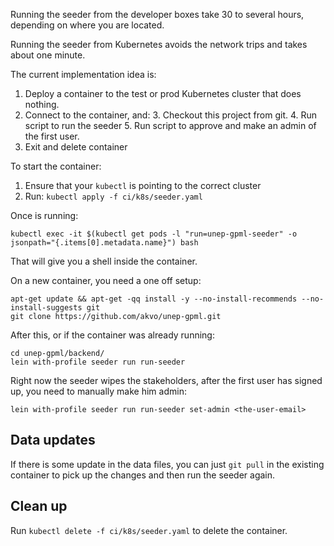 Running the seeder from the developer boxes take 30 to several hours, depending on where you are located.

Running the seeder from Kubernetes avoids the network trips and takes about one minute.

The current implementation idea is:
1. Deploy a container to the test or prod Kubernetes cluster that does nothing.
2. Connect to the container, and:
    3. Checkout this project from git.
    4. Run script to run the seeder
    5. Run script to approve and make an admin of the first user.
3. Exit and delete container    

To start the container:
1. Ensure that your `kubectl` is pointing to the correct cluster
2. Run: `kubectl apply -f ci/k8s/seeder.yaml`

Once is running:

```
kubectl exec -it $(kubectl get pods -l "run=unep-gpml-seeder" -o jsonpath="{.items[0].metadata.name}") bash
```

That will give you a shell inside the container. 

On a new container, you need a one off setup:

```
apt-get update && apt-get -qq install -y --no-install-recommends --no-install-suggests git
git clone https://github.com/akvo/unep-gpml.git
```

After this, or if the container was already running:

```
cd unep-gpml/backend/
lein with-profile seeder run run-seeder
```

Right now the seeder wipes the stakeholders, after the first user has signed up, you need to manually make him admin:

```
lein with-profile seeder run run-seeder set-admin <the-user-email>
```

## Data updates

If there is some update in the data files, you can just `git pull` in the existing container to pick up the changes and then
run the seeder again.

## Clean up

Run `kubectl delete -f ci/k8s/seeder.yaml` to delete the container.